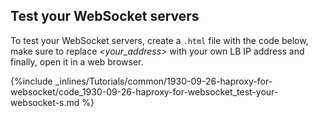 <!-- post: -->


## Test your WebSocket servers

To test your WebSocket servers, create a `.html` file with the code below, make sure to replace *&lt;your&#95;address&gt;* with your own LB IP address and finally, open it in a web browser.



{%include _inlines/Tutorials/common/1930-09-26-haproxy-for-websocket/code_1930-09-26-haproxy-for-websocket_test-your-websocket-s.md %}



